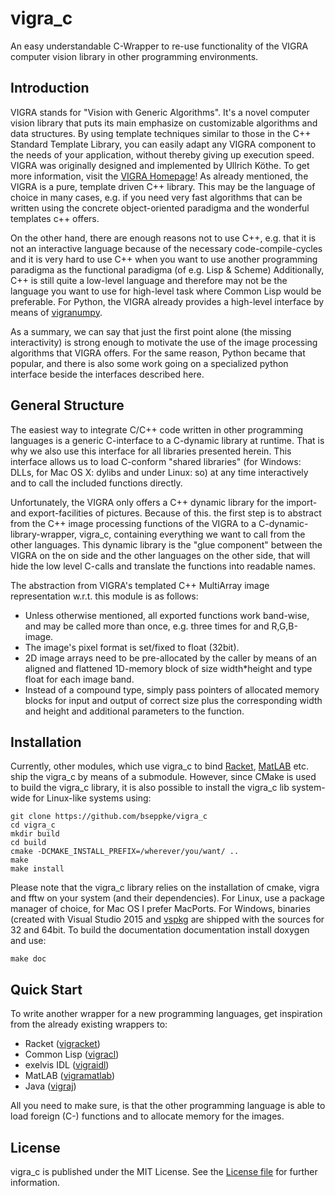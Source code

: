 # vigra_c

An easy understandable C-Wrapper to re-use functionality of the VIGRA computer vision library in other programming environments.


## Introduction

VIGRA stands for "Vision with Generic Algorithms". It's a novel computer vision library that puts its main emphasize on customizable algorithms and data structures. By using template techniques similar to those in the C++ Standard Template Library, you can easily adapt any VIGRA component to the needs of your application, without thereby giving up execution speed. VIGRA was originally designed and implemented by Ullrich Köthe. To get more information, visit the [VIGRA Homepage](http://ukoethe.github.io/vigra/)!
As already mentioned, the VIGRA is a pure, template driven C++ library. This may be the language of choice in many cases, e.g. if you need very fast algorithms that can be written using the concrete object-oriented paradigma and the wonderful templates c++ offers.

On the other hand, there are enough reasons not to use C++, e.g. that it is not an interactive language because of the necessary code-compile-cycles and it is very hard to use C++ when you want to use another programming paradigma as the functional paradigma (of e.g. Lisp & Scheme) Additionally, C++ is still quite a low-level language and therefore may not be the language you want to use for high-level task where Common Lisp would be preferable. For Python, the VIGRA already provides a high-level interface by means of [vigranumpy](https://ukoethe.github.io/vigra/doc-release/vigranumpy/index.html).

As a summary, we can say that just the first point alone (the missing interactivity) is strong enough to motivate the use of the image processing algorithms that VIGRA offers. For the same reason, Python became that popular, and there is also some work going on a specialized python interface beside the interfaces described here.

## General Structure

The easiest way to integrate C/C++ code written in other programming languages is a generic C-interface to a C-dynamic library at runtime. That is why we also use this interface for all libraries presented herein. This interface allows us to load C-conform "shared libraries" (for Windows: DLLs, for Mac OS X: dylibs and under Linux: so) at any time interactively and to call the included functions directly.

Unfortunately, the VIGRA only offers a C++ dynamic library for the import- and export-facilities of pictures. Because of this. the first step is to abstract from the C++ image processing functions of the VIGRA to a C-dynamic-library-wrapper, vigra\_c, containing everything we want to call from the other languages. This dynamic library is the "glue component" between the VIGRA on the on side and the other languages on the other side, that will hide the low level C-calls and translate the functions into readable names.

The abstraction from VIGRA's templated C++ MultiArray image representation w.r.t. this module is as follows:

* Unless otherwise mentioned, all exported functions work band-wise, and may be called more than once, e.g. three times for and R,G,B-image.
* The image's pixel format is set/fixed to float (32bit).
* 2D image arrays need to be pre-allocated by the caller by means of an aligned and flattened 1D-memory block of size width*height and type float for each image band.
* Instead of a compound type, simply pass pointers of allocated memory blocks for input and output of correct size plus the corresponding width and height and additional parameters to the function.


## Installation

Currently, other modules, which use vigra\_c to bind [Racket](https://racket-lang.org), [MatLAB](https://www.mathworks.com/) etc. ship the vigra\_c by means of a submodule. However, since CMake is used to build the vigra\_c library, it is also possible to install the vigra\_c lib system-wide for Linux-like systems using:

    git clone https://github.com/bseppke/vigra_c
    cd vigra_c
    mkdir build
    cd build
    cmake -DCMAKE_INSTALL_PREFIX=/wherever/you/want/ ..
    make
    make install
    
Please note that the vigra\_c library relies on the installation of cmake, vigra and fftw on your system (and their dependencies). For Linux, use a package manager of choice, for Mac OS I prefer MacPorts. For Windows, binaries (created with Visual Studio 2015 and [vspkg](https://github.com/bseppke/vspkg) are shipped with the sources for 32 and 64bit.
To build the documentation documentation install doxygen and use:

    make doc


## Quick Start
To write another wrapper for a new programming languages, get inspiration from the already existing wrappers to:

* Racket ([vigracket](https://github.com/bseppke/vigracket))
* Common Lisp ([vigracl](https://github.com/bseppke/vigracl))
* exelvis IDL ([vigraidl](https://github.com/bseppke/vigraidl))
* MatLAB ([vigramatlab](https://github.com/bseppke/vigramatlab))
* Java ([vigraj](https://github.com/bseppke/vigraj))

All you need to make sure, is that the other programming language is able to load foreign (C-) functions and to allocate memory for the images.

## License

vigra\_c is published under the MIT License. See the [License file](https://github.com/bseppke/vigra_c/blob/master/LICENSE) for further information.